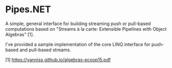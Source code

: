 # Pipes.NET

A simple, general interface for building streaming push or pull-based computations based on "Streams à la carte: Extensible Pipelines with
Object Algebras" [1].

I've provided a sample implementation of the core LINQ interface for push-based and pull-based streams.

[1] https://yanniss.github.io/algebras-ecoop15.pdf
